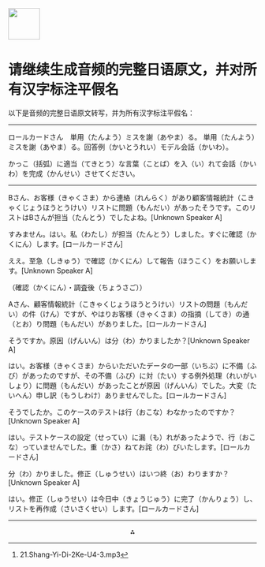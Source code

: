 <img src="https://r2cdn.perplexity.ai/pplx-full-logo-primary-dark%402x.png" style="height:64px;margin-right:32px"/>

# 请继续生成音频的完整日语原文，并对所有汉字标注平假名

以下是音频的完整日语原文转写，并为所有汉字标注平假名：

***

ロールカードさん　単用（たんよう）ミスを謝（あやま）る。
単用（たんよう）ミスを謝（あやま）る。回答例（かいとうれい）モデル会話（かいわ）。

かっこ（括弧）に適当（てきとう）な言葉（ことば）を入（い）れて会話（かいわ）を完成（かんせい）させてください。

***

Bさん、お客様（きゃくさま）から連絡（れんらく）があり顧客情報統計（こきゃくじょうほうとうけい）リストに問題（もんだい）があったそうです。このリストはBさんが担当（たんとう）でしたよね。[Unknown Speaker A]

すみません。はい。私（わたし）が担当（たんとう）しました。すぐに確認（かくにん）します。[ロールカードさん]

ええ。至急（しきゅう）で確認（かくにん）して報告（ほうこく）をお願いします。[Unknown Speaker A]

（確認（かくにん）・調査後（ちょうさご））

Aさん、顧客情報統計（こきゃくじょうほうとうけい）リストの問題（もんだい）の件（けん）ですが、やはりお客様（きゃくさま）の指摘（してき）の通（とお）り問題（もんだい）がありました。[ロールカードさん]

そうですか。原因（げんいん）は分（わ）かりましたか？[Unknown Speaker A]

はい。お客様（きゃくさま）からいただいたデータの一部（いちぶ）に不備（ふび）があったのですが、その不備（ふび）に対（たい）する例外処理（れいがいしょり）に問題（もんだい）があったことが原因（げんいん）でした。大変（たいへん）申し訳（もうしわけ）ありませんでした。[ロールカードさん]

そうでしたか。このケースのテストは行（おこな）わなかったのですか？[Unknown Speaker A]

はい。テストケースの設定（せってい）に漏（も）れがあったようで、行（おこな）っていませんでした。重（かさ）ねてお詫（わ）びいたします。[ロールカードさん]

分（わ）かりました。修正（しゅうせい）はいつ終（お）わりますか？[Unknown Speaker A]

はい。修正（しゅうせい）は今日中（きょうじゅう）に完了（かんりょう）し、リストを再作成（さいさくせい）します。[ロールカードさん]

---
<span style="display:none">[^1]</span>

<div style="text-align: center">⁂</div>

[^1]: 21.Shang-Yi-Di-2Ke-U4-3.mp3

